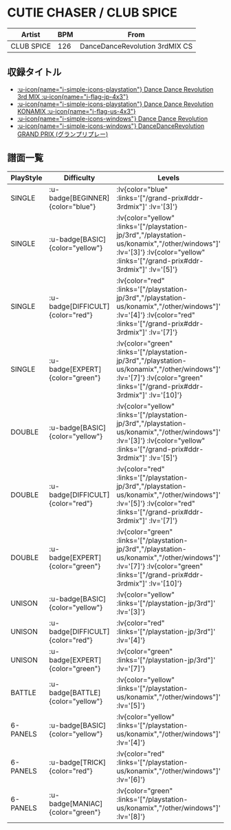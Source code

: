 # CUTIE CHASER / CLUB SPICE

|Artist|BPM|From|
|------|---|----|
|CLUB SPICE|126|DanceDanceRevolution 3rdMIX CS|

## 収録タイトル

- [ :u-icon{name="i-simple-icons-playstation"} Dance Dance Revolution 3rd MIX :u-icon{name="i-flag-jp-4x3"} ](/playstation-jp/3rd)
- [ :u-icon{name="i-simple-icons-playstation"} Dance Dance Revolution KONAMIX :u-icon{name="i-flag-us-4x3"} ](/playstation-us/konamix)
- [ :u-icon{name="i-simple-icons-windows"} Dance Dance Revolution](/other/windows)
- [ :u-icon{name="i-simple-icons-windows"} DanceDanceRevolution GRAND PRIX (グランプリプレー)](/grand-prix#ddr-3rdmix)

## 譜面一覧

|PlayStyle|Difficulty|Levels|Notes|Movie|
|---------|----------|------|-----|-----|
|SINGLE| :u-badge[BEGINNER]{color="blue"} | :lv{color="blue" :links='["/grand-prix#ddr-3rdmix"]' :lv='[3]'} |82/0||
|SINGLE| :u-badge[BASIC]{color="yellow"} | :lv{color="yellow" :links='["/playstation-jp/3rd","/playstation-us/konamix","/other/windows"]' :lv='[3]'}  :lv{color="yellow" :links='["/grand-prix#ddr-3rdmix"]' :lv='[5]'} |148/0||
|SINGLE| :u-badge[DIFFICULT]{color="red"} | :lv{color="red" :links='["/playstation-jp/3rd","/playstation-us/konamix","/other/windows"]' :lv='[4]'}  :lv{color="red" :links='["/grand-prix#ddr-3rdmix"]' :lv='[7]'} |185/0||
|SINGLE| :u-badge[EXPERT]{color="green"} | :lv{color="green" :links='["/playstation-jp/3rd","/playstation-us/konamix","/other/windows"]' :lv='[7]'}  :lv{color="green" :links='["/grand-prix#ddr-3rdmix"]' :lv='[10]'} |256/0||
|DOUBLE| :u-badge[BASIC]{color="yellow"} | :lv{color="yellow" :links='["/playstation-jp/3rd","/playstation-us/konamix","/other/windows"]' :lv='[3]'}  :lv{color="yellow" :links='["/grand-prix#ddr-3rdmix"]' :lv='[5]'} |148/0||
|DOUBLE| :u-badge[DIFFICULT]{color="red"} | :lv{color="red" :links='["/playstation-jp/3rd","/playstation-us/konamix","/other/windows"]' :lv='[5]'}  :lv{color="red" :links='["/grand-prix#ddr-3rdmix"]' :lv='[7]'} |186/0||
|DOUBLE| :u-badge[EXPERT]{color="green"} | :lv{color="green" :links='["/playstation-jp/3rd","/playstation-us/konamix","/other/windows"]' :lv='[7]'}  :lv{color="green" :links='["/grand-prix#ddr-3rdmix"]' :lv='[10]'} |254/0||
|UNISON| :u-badge[BASIC]{color="yellow"} | :lv{color="yellow" :links='["/playstation-jp/3rd"]' :lv='[3]'} |||
|UNISON| :u-badge[DIFFICULT]{color="red"} | :lv{color="red" :links='["/playstation-jp/3rd"]' :lv='[4]'} |||
|UNISON| :u-badge[EXPERT]{color="green"} | :lv{color="green" :links='["/playstation-jp/3rd"]' :lv='[7]'} |||
|BATTLE| :u-badge[BATTLE]{color="yellow"} | :lv{color="yellow" :links='["/playstation-us/konamix","/other/windows"]' :lv='[5]'} |||
|6-PANELS| :u-badge[BASIC]{color="yellow"} | :lv{color="yellow" :links='["/playstation-us/konamix","/other/windows"]' :lv='[4]'} |166/0||
|6-PANELS| :u-badge[TRICK]{color="red"} | :lv{color="red" :links='["/playstation-us/konamix","/other/windows"]' :lv='[6]'} |207/0||
|6-PANELS| :u-badge[MANIAC]{color="green"} | :lv{color="green" :links='["/playstation-us/konamix","/other/windows"]' :lv='[8]'} |236/0||
